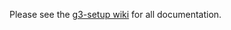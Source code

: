 Please see the [g3-setup wiki](https://github.com/duncan-bayne/g3-setup/wiki) for all documentation.
